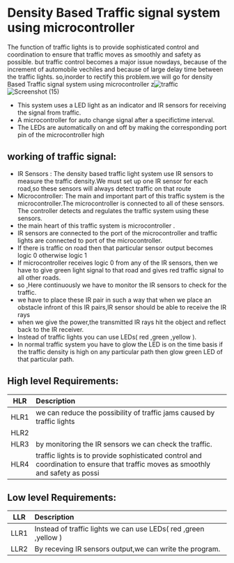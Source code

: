 
# Density Based Traffic signal system using microcontroller

The function of traffic lights is to provide sophisticated control and coordination to ensure that traffic moves as smoothly and safety as possible.
but traffic control becomes a major issue nowdays, because of the increment of automobile vechiles and because of large delay time between the traffic lights.
so,inorder to rectify this problem.we will go for density Based Traffic signal system using microcontroller
z![traffic](https://user-images.githubusercontent.com/98826329/154784826-b23555f4-103c-4fb1-a419-8ae654290a4c.png)                  ![Screenshot (15)](https://user-images.githubusercontent.com/98826329/154787734-9b36b464-f20a-4a65-b1d2-55fcededefbe.png)



* This system uses a LED light as an indicator and  IR sensors for receiving the signal from traffic.
* A microcontroller for auto change signal after a specifictime interval.
* The LEDs are automatically on and off by making the corresponding port pin of the microcontroller high

## working of traffic signal:
* IR Sensors : The density based traffic light system use IR sensors to measure the traffic density.We must set up one IR sensor for each road,so these sensors will always detect traffic on that route
* Microcontroller: The main and important part of this traffic system is the microcontroller.The microcontroller is connected to all of these sensors. The controller detects and regulates the traffic system using these sensors.
* the main heart of this traffic system is microcontroller .
* IR sensors are connected to the port of the microcontroller and traffic lights are connected to port of the microcontroller.
*  If there is traffic on road then that particular sensor output becomes logic 0 otherwise logic 1
*  If microcontroller receives logic 0 from any of the IR sensors, then we have to give green light signal to that road and gives red traffic signal to  all other roads.
* so ,Here continuously we have to monitor the IR sensors to check for the traffic.
*  we have to place these IR pair in such a way that when we place an obstacle infront of this IR pairs,IR sensor should be able to receive the IR rays 
*   when we give the power,the transmitted IR rays hit the object and reflect back to the IR receiver.
* Instead of traffic lights you can use LEDs( red ,green ,yellow ).             
*  In normal traffic system you have to glow the LED is on the time basis if the traffic density is high on any particular path 
then glow green LED of that particular path.
             

## High level Requirements:
 |    HLR                        |              Description                  |  
 |-------------------------------|:------------------------------------------|
 |  HLR1                         |   we can reduce the possibility of traffic jams caused by traffic lights   |
 | HLR2                          ||system use IR sensors to measure the traffic density |
 | HLR3                          | by monitoring the IR sensors we can check the traffic. |
 | HLR4                          |   traffic lights is to provide sophisticated control and coordination to ensure that traffic moves as smoothly and safety as possi  |
 
## Low level Requirements:
|    LLR       |              Description                  |
|-------------------------------|:------------------------------------------|
| LLR1 | Instead of traffic lights we can use LEDs( red ,green ,yellow ) |
| LLR2 | By receving IR sensors output,we can write the program.|

